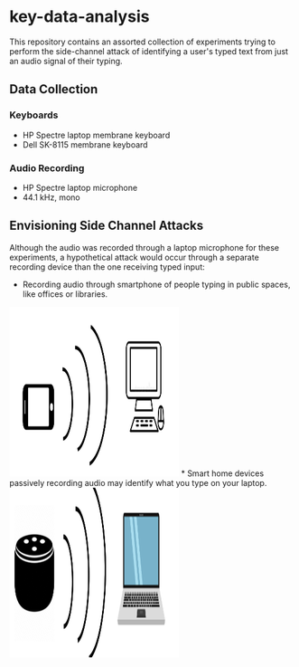 # key-data-analysis

This repository contains an assorted collection of experiments trying to
perform the side-channel attack of identifying a user's typed text from just an audio
signal of their typing.

## Data Collection

### Keyboards
* HP Spectre laptop membrane keyboard
* Dell SK-8115 membrane keyboard

### Audio Recording
* HP Spectre laptop microphone
* 44.1 kHz, mono

## Envisioning Side Channel Attacks

Although the audio was recorded through a laptop microphone for these
experiments, a hypothetical attack would occur through a separate recording device
than the one receiving typed input:
* Recording audio through smartphone of people typing in public spaces, like offices or libraries.
<img src="assets/phone_recording_diagram.PNG" width="300" height="300">
* Smart home devices passively recording audio may identify what you type on your laptop.
<img src="assets/smart_home_recording_diagram.PNG" width="300" height="300">

 
